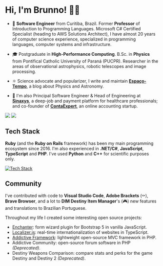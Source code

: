 # Hi, I'm Brunno! 🖖🏻

- 💼 **Software Engineer** from Curitiba, Brazil. Former **Professor** of Introduction to Programming Languages. Microsoft C# Certified Specialist (heading to AWS Solutions Architect), I have almost 20 years of computer science experience, specialized in programming languages, computer systems and infrastructure.

- 🎓 Postgraduate in **High-Performance Computing**. B.Sc. in **Physics** from Pontifical Catholic University of Paraná (PUCPR). Researcher in the areas of observational astrophysics, robotic telescopes and image processing.

- ⚛️ Science advocate and popularizer, I write and maintain **[Espaço-Tempo](https://www.espacotempo.com.br)**, a blog about Physics and Astronomy.

- 🌟 I'm also Principal Software Engineer & Head of Engineering at **[Sinaxys](https://sinaxys.com)**, a deep-job and payment platform for healthcare professionals; and co-founder of **[ContaExpert](https://www.contaexpert.com.br)**, an online accounting startup.

<picture>
  <source
    srcset="https://github-readme-stats.vercel.app/api?username=brunnopleffken&show_icons=true&hide_title=true&hide_border=true&theme=dark"
    media="(prefers-color-scheme: dark)">
  <source
    srcset="https://github-readme-stats.vercel.app/api?username=brunnopleffken&show_icons=true&hide_title=true&hide_border=true"
    media="(prefers-color-scheme: light), (prefers-color-scheme: no-preference)">
  <img src="https://github-readme-stats.vercel.app/api?username=brunnopleffken&show_icons=true&hide_title=true&hide_border=true">
</picture>

<picture>
  <source
    srcset="https://github-readme-stats.vercel.app/api/top-langs/?username=brunnopleffken&layout=compact&hide=css,scss,html&langs_count=6&hide_border=true&theme=dark"
    media="(prefers-color-scheme: dark)">
  <source
    srcset="https://github-readme-stats.vercel.app/api/top-langs/?username=brunnopleffken&layout=compact&hide=css,scss,html&langs_count=6&hide_border=true"
    media="(prefers-color-scheme: light), (prefers-color-scheme: no-preference)">
  <img src="https://github-readme-stats.vercel.app/api/top-langs/?username=brunnopleffken&layout=compact&hide=css,scss,html&langs_count=6&hide_border=true">
</picture>

## Tech Stack

**Ruby** (and the **Ruby on Rails** framework) has been my main programming ecosystem since 2016. I'm also experienced in **.NET/C#**, **JavaScript**, **TypeScript** and **PHP**. I've used **Python** and **C++** for scientific purposes only.

[![Tech Stack](https://skillicons.dev/icons?i=aws,ruby,rails,dotnet,cs,js,ts,php,python,cpp)](https://skillicons.dev)

## Community

I've contributed with code to **Visual Studio Code**, **Adobe Brackets** (⚰️), **Brave Browser**, and a lot to **DIM Destiny Item Manager**'s (🎮) new features and translations to Brazilian Portuguese.

Throughout my life I created some interesting open source projects:

- [Enchanter](https://github.com/brunnopleffken/enchanter): form wizard plugin for Bootstrap 5 in vanilla JavaScript.
- [Localizer.js](https://github.com/brunnopleffken/Localizer.js): real-time internationalization of websites in TypeScript.
- [Addictive Framework](https://github.com/brunnopleffken/addictive-framework): lightweight open-source MVC framework in PHP.
- Addictive Community: open-source forum software in PHP _(Deprecated)_.
- Destiny Weapons Comparison: compare stats and perks for the game Destiny and Destiny 2 _(Deprecated)_.
